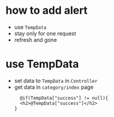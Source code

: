 # how to add alert

- use `TempData`
- stay only for one request
- refresh and gone

# use TempData

- set data to `TempData` in `Controller`
- get data in `category/index` page
  ```
    @if(TempData["success"] != null){
    <h2>@TempData["success"]</h2>
  }
  ```
